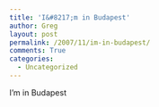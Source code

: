 ```yaml
---
title: 'I&#8217;m in Budapest'
author: Greg
layout: post
permalink: /2007/11/im-in-budapest/
comments: True
categories:
  - Uncategorized
---
```

I&#8217;m in Budapest